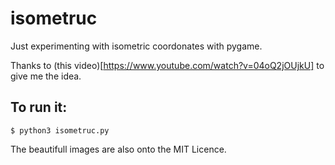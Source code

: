 # isometruc
Just experimenting with isometric coordonates with pygame.

Thanks to (this video)[https://www.youtube.com/watch?v=04oQ2jOUjkU] to give me the idea.

## To run it:

```console
$ python3 isometruc.py
```

The beautifull images are also onto the MIT Licence.
